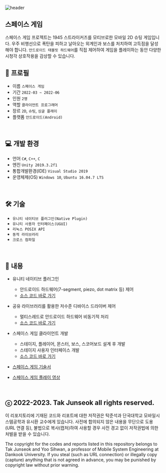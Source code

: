 ![header](https://capsule-render.vercel.app/api?type=waving&color=gradient&height=280&section=header&text=The%20Space%20Game&fontSize=70&fontColor=ffffff&fontAlign=50&fontAlignY=45)

## 스페이스 게임
스페이스 게임 프로젝트는 1945 스트라이커즈를 모티브로한 모바일 2D 슈팅 게임입니다. 우주 비행선으로 폭탄을 피하고 날아오는 외계인과 보스를 처치하여 고득점을 달성해야 합니다. `안드로이드 태블릿 하드웨어`를 직접 제어하여 게임을 플레이하는 동안 다양한 시청각 상호작용을 감상할 수 있습니다.

## 🔎 프로필
- 이름 `스페이스 게임`
- 기간 `2022-03 ~ 2022-06`
- 인원 `2명`
- 역할 `클라이언트 프로그래머`
- 장르 `2D`, `슈팅`, `싱글 플레이`
- 플랫폼 `안드로이드(Android)`
<br>

## 💻  개발 환경
- 언어 `C#`, `C++`, `C`
- 엔진 `Unity 2019.3.2f1`
- 통합개발환경(IDE) `Visual Studio 2019`
- 운영체제(OS) `Windows 10`, `Ubuntu 16.04.7 LTS`
<br>

## 🛠️ ️기술
- `유니티 네이티브 플러그인(Native Plugin)`
- `유니티 사용자 인터페이스(UGUI)`
- `리눅스 POSIX API`
- `동적 라이브러리`
- `크로스 컴파일`
<br>

## 📜 내용
- 유니티 네이티브 플러그인<br>
   - 안드로이드 하드웨어(7-segment, piezo, dot matrix 등) 제어
   - [소스 코드 바로 가기](https://github.com/junseok16/Internet-Mobile-Programming/blob/main/Space%20Game%20GUI/Assets/Scripts/ButtonEvent.cs)
   
- 공유 라이브러리를 활용한 저수준 디바이스 드라이버 제어<br>
   - 멀티스레드로 안드로이드 하드웨어 비동기적 처리
   - [소스 코드 바로 가기](https://github.com/junseok16/Internet-Mobile-Programming/blob/main/SharedObject/SharedObject/SharedObject.cpp)

- 스페이스 게임 클라이언트 개발<br>
   - 스테이지, 플레이어, 몬스터, 보스, 스코어보드 설계 후 개발
   - 스테이지 사용자 인터페이스 개발
   - [소스 코드 바로 가기](https://github.com/junseok16/Internet-Mobile-Programming/tree/main/Space%20Game%20GUI/Assets/Scripts)
   
- [스페이스 게임 기술서](https://drive.google.com/file/d/1EYxKZfxlU0UyZBZBHzVe7SdPNdOtmNTd/view?usp=sharing)<br>
- [스페이스 게임 플레이 영상](https://youtu.be/1-bEI5hMyWw)<br>
<br>

## ⓒ 2022-2023. Tak Junseok all rights reserved.
이 리포지토리에 기재된 코드와 리포트에 대한 저작권은 탁준석과 단국대학교 모바일시스템공학과 유시환 교수에게 있습니다. 사전에 합의되지 않은 내용을 무단으로 도용(URL 연결 등), 불법으로 복사(캡처)하여 사용할 경우 사전 경고 없이 저작권법에 의한 처벌을 받을 수 있습니다.

The copyright for the codes and reports listed in this repository belongs to Tak Junseok and Yoo Sihwan, a professor of Mobile System Engineering at Dankook University. If you steal (such as URL connection) or illegally copy (capture) anything that is not agreed in advance, you may be punished by copyright law without prior warning.
